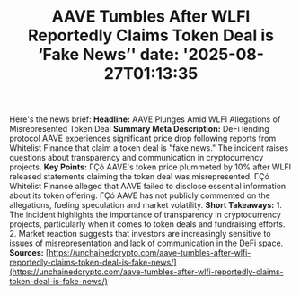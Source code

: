 ﻿---
title: "AAVE Tumbles After WLFI Reportedly Claims Token Deal is ‘Fake News’'
date: '2025-08-27T01:13:35"
category: "Markets"
summary: ""
slug: "aave tumbles after wlfi reportedly claims token deal is fake"
source_urls:
  - "https://unchainedcrypto.com/aave-tumbles-after-wlfi-reportedly-claims-token-deal-is-fake-news/"
seo:
  title: "AAVE Tumbles After WLFI Reportedly Claims Token Deal is ‘Fake News’ | Hash n Hedge'
  description: '"
  keywords: ["news", "markets", "brief"]
---
Here's the news brief:  **Headline:** AAVE Plunges Amid WLFI Allegations of Misrepresented Token Deal  **Summary Meta Description:** DeFi lending protocol AAVE experiences significant price drop following reports from Whitelist Finance that claim a token deal is "fake news." The incident raises questions about transparency and communication in cryptocurrency projects.  **Key Points:**  ΓÇó AAVE's token price plummeted by 10% after WLFI released statements claiming the token deal was misrepresented. ΓÇó Whitelist Finance alleged that AAVE failed to disclose essential information about its token offering. ΓÇó AAVE has not publicly commented on the allegations, fueling speculation and market volatility.  **Short Takeaways:**  1. The incident highlights the importance of transparency in cryptocurrency projects, particularly when it comes to token deals and fundraising efforts. 2. Market reaction suggests that investors are increasingly sensitive to issues of misrepresentation and lack of communication in the DeFi space.  **Sources:** [https://unchainedcrypto.com/aave-tumbles-after-wlfi-reportedly-claims-token-deal-is-fake-news/](https://unchainedcrypto.com/aave-tumbles-after-wlfi-reportedly-claims-token-deal-is-fake-news/) 
